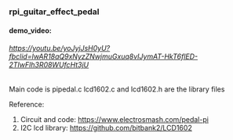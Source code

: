 ### rpi_guitar_effect_pedal
#### demo_video: 
###### https://youtu.be/yoJyjJsH0yU?fbclid=IwAR18aQ9xNyzZNwjmuGxuq8vIJymAT-HkT6flED-2TIwFlh3R08WUfcHt3jU

Main code is pipedal.c
lcd1602.c and lcd1602.h are the library files

Reference:
1. Circuit and code:
https://www.electrosmash.com/pedal-pi
2. I2C lcd library:
https://github.com/bitbank2/LCD1602
